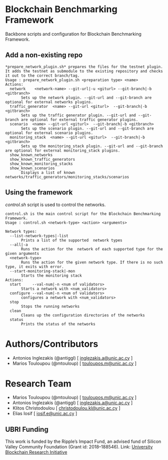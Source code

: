 # Blockchain Benchmarking Framework
Backbone scripts and configuration for Blockchain Benchmarking Framework.

## Add a non-existing repo
```
*prepare_network_plugin.sh* prepares the files for the testnet plugin.
It adds the testnet as submodule to the existing repository and checks it out to the correct branch/tag.
Usage : prepare_network_plugin.sh <preparation type> <name>
Actions:
  network    <network-name> --git-url|-u <giturl> --git-branch|-b <gitbranch>
       Sets up the network plugin. --git-url and --git-branch are optional for external networks plugins. 
  traffic_generator  <name> --git-url <giturl>  --git-branch|-b <gitbranch>
       Sets up the traffic generator plugin. --git-url and --git-branch are optional for external traffic generator plugins. 
  scenario  <name> --git-url <giturl>  --git-branch|-b <gitbranch>
       Sets up the scenario plugin. --git-url and --git-branch are optional for external scenario plugins. 
  monitoring_stack  <name> --git-url <giturl>  --git-branch|-b <gitbranch>
       Sets up the monitoring_stack plugin. --git-url and --git-branch are optional for external monitoring_stack plugins. 
  show_known_networks
  show_known_traffic_generators
  show_known_monitoring_stacks
  show_known_scenarios
       Displays a list of known networks/traffic_generators/monitoring_stacks/scenarios
```

## Using the framework
*control.sh* script is used to control the networks.
```
control.sh is the main control script for the Blockchain Benchmarking Framework.
Usage : control.sh <network-type> <action> <arguments>

Network types:
  --list-network-types|-list
       Prints a list of the supported  network types
  --all|-a
       Runs the action for the  network of each supported type for the given arguments
  <network-type>
       Runs the action for the given network type. If there is no such type, it exits with error.
  --start-monitoring-stack|-mon
       Starts the monitoring stack
Actions:
  start     --val-num|-n <num of validators>
       Starts a network with <num_validators> 
  configure --val-num|-n <num of validators>
       configures a network with <num_validators> 
  stop
       Stops the running networks
  clean
       Cleans up the configuration directories of the networks
  status
       Prints the status of the networks
```

# Authors/Contributors
* Antonios Inglezakis (@antiggl) [ inglezakis.a@unic.ac.cy ]
* Marios Touloupou (@mtouloup) [ touloupos.m@unic.ac.cy ]    

# Research Team
* Marios Touloupou (@mtouloup) [ touloupos.m@unic.ac.cy ]
* Antonios Inglezakis (@antiggl) [ inglezakis.a@unic.ac.cy ]
* Klitos Christodoulou [ christodoulou.kl@unic.ac.cy ]
* Elias Iosif [ iosif.e@unic.ac.cy ]

## UBRI Funding
This work is funded by the Ripple’s Impact Fund, an advised fund of Silicon Valley Community Foundation (Grant id: 2018–188546).
Link: [University Blockchain Research Initiative](https://ubri.ripple.com)
